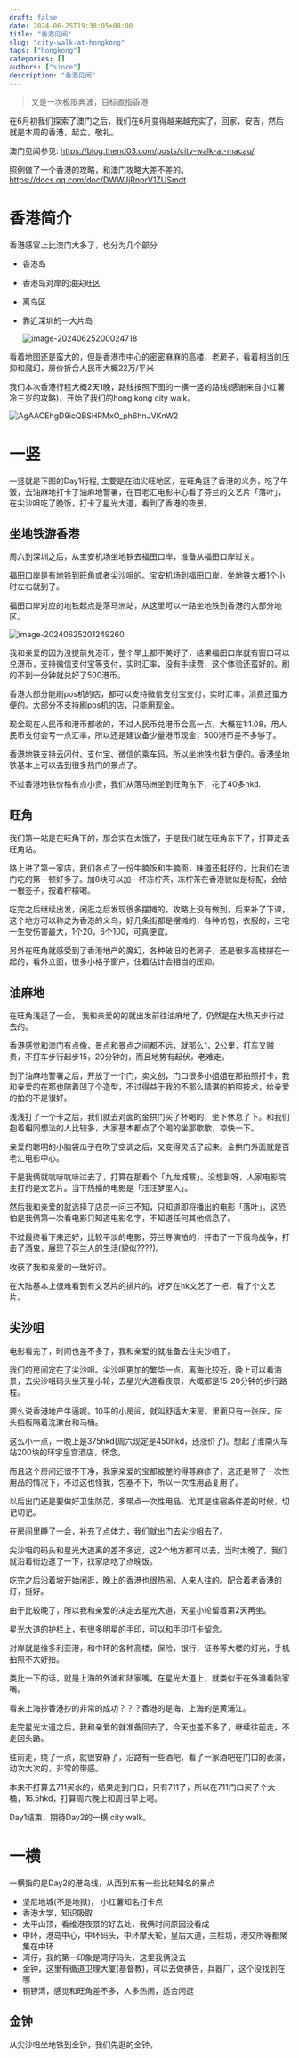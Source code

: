 ```yaml
---
draft: false
date: 2024-06-25T19:38:05+08:00
title: "香港见闻"
slug: "city-walk-at-hongkong" 
tags: ["hongkong"]
categories: []
authors: ["since"]
description: "香港见闻"
---
```




>  又是一次极限奔波，目标直指香港

在6月初我们探索了澳门之后，我们在6月变得越来越充实了，回家，安吉，然后就是本周的香港，起立，敬礼。



澳门见闻参见:  https://blog.thend03.com/posts/city-walk-at-macau/



照例做了一个香港的攻略，和澳门攻略大差不差的。
https://docs.qq.com/doc/DWWJjRnprV1ZUSmdt



# 香港简介

香港感官上比澳门大多了，也分为几个部分

- 香港岛

- 香港岛对岸的油尖旺区

- 离岛区

- 靠近深圳的一大片岛

  

  ![image-20240625200024718](https://cdn.jsdelivr.net/gh/thend03/mdPic/picGo/202406252000773.png)



看着地图还是蛮大的，但是香港市中心的密密麻麻的高楼，老房子，看着相当的压抑和魔幻，房价折合人民币大概22万/平米



我们本次香港行程大概2天1晚，路线按照下图的一横一竖的路线(感谢来自小红薯冷三岁的攻略)，开始了我们的hong kong city walk。

![AgAACEhgD9icQBSHRMxO_ph6hnJVKnW2](https://cdn.jsdelivr.net/gh/thend03/mdPic/picGo/202406252005964.png)



# 一竖

一竖就是下图的Day1行程, 主要是在油尖旺地区，在旺角逛了香港的义务，吃了午饭，去油麻地打卡了油麻地警署，在百老汇电影中心看了芬兰的文艺片「落叶」，在尖沙咀吃了晚饭，打卡了星光大道，看到了香港的夜景。



## 坐地铁游香港

周六到深圳之后，从宝安机场坐地铁去福田口岸，准备从福田口岸过关。



福田口岸是有地铁到旺角或者尖沙咀的。宝安机场到福田口岸，坐地铁大概1个小时左右就到了。



福田口岸对应的地铁起点是落马洲站，从这里可以一路坐地铁到香港的大部分地区。

![image-20240625201249260](https://cdn.jsdelivr.net/gh/thend03/mdPic/picGo/202406252012300.png)



我和亲爱的因为没提前兑港币，整个早上都不美好了，结果福田口岸就有窗口可以兑港币，支持微信支付宝等支付，实时汇率，没有手续费，这个体验还蛮好的。刷的不到一分钟就兑好了500港币。



香港大部分能刷pos机的店，都可以支持微信支付宝支付，实时汇率，消费还蛮方便的。大部分不支持刷pos机的店，只能用现金。



现金现在人民币和港币都收的，不过人民币兑港币会高一点，大概在1:1.08，用人民币支付会亏一点汇率，所以还是建议备少量港币现金，500港币差不多够了。



香港地铁支持云闪付、支付宝、微信的乘车码，所以坐地铁也挺方便的。香港坐地铁基本上可以去到很多热门的景点了。

不过香港地铁价格有点小贵，我们从落马洲坐到旺角东下，花了40多hkd.



## 旺角

我们第一站是在旺角下的，那会实在太饿了，于是我们就在旺角东下了，打算走去旺角站。



路上进了第一家店，我们各点了一份牛腩饭和牛腩面，味道还挺好的，比我们在澳门吃的第一顿好多了。加8块可以加一杯冻柠茶，冻柠茶在香港貌似是标配，会给一根签子，按着柠檬喝。



吃完之后继续出发，闲逛之后发现很多摆摊的，攻略上没有做到，后来补了下课，这个地方可以称之为香港的义乌，好几条街都是摆摊的，各种仿包，衣服的，三宅一生受伤害最大，1个20，6个100，可真便宜。



另外在旺角就感受到了香港地产的魔幻，各种破旧的老房子，还是很多高楼拼在一起的，看外立面，很多小格子窗户，住着估计会相当的压抑。



## 油麻地

在旺角浅逛了一会， 我和亲爱的的就出发前往油麻地了，仍然是在大热天步行过去的。



香港感觉和澳门有点像，景点和景点之间都不远，就那么1，2公里，打车又贼贵，不打车步行起步15，20分钟的，而且地势有起伏，老难走。



到了油麻地警署之后，开放了一个门，卖文创，门口很多小姐姐在那拍照打卡，我和亲爱的在那也陪着凹了个造型，不过得益于我的不那么精湛的拍照技术，给亲爱的拍的不是很好。



浅浅打了一个卡之后，我们就去对面的金拱门买了杯喝的，坐下休息了下。和我们抱着相同想法的人比较多，大家基本都点了个喝的坐那歇歇，凉快一下。



亲爱的聪明的小脑袋瓜子在吹了空调之后，又变得灵活了起来。金拱门外面就是百老汇电影中心。



于是我俩就吭哧吭哧过去了，打算在那看个「九龙城寨」。没想到呀，人家电影院主打的是文艺片。当下热播的电影是「汪汪梦里人」。



然后我和亲爱的就选择了店员一问三不知，只知道即将播出的电影「落叶」。这恐怕是我俩第一次看电影只知道电影名字，不知道任何其他信息了。



不过最终看下来还好，比较平淡的电影，芬兰导演拍的，抨击了一下俄乌战争，打击了酒鬼，展现了芬兰人的生活(貌似????)。



收获了我和亲爱的一致好评。



在大陆基本上很难看到有文艺片的排片的，好歹在hk文艺了一把，看了个文艺片。



## 尖沙咀

电影看完了，时间也差不多了，我和亲爱的就准备去往尖沙咀了。



我们的房间定在了尖沙咀。尖沙咀更加的繁华一点，离海比较近，晚上可以看海景，去尖沙咀码头坐天星小轮，去星光大道看夜景，大概都是15-20分钟的步行路程。



要么说香港地产牛逼呢。10平的小房间，就叫舒适大床房。里面只有一张床，床头挡板隔着洗漱台和马桶。

这么小一点，一晚上是375hkd(周六现定是450hkd，还涨价了)。想起了淮南火车站200块的环宇皇宫酒店，怀念。



而且这个房间还很不干净，我家亲爱的宝都被整的得荨麻疹了，这还是带了一次性用品的情况下，不过这也怪我，包塞不下，所以一次性用品复用了。



以后出门还是要做好卫生防范，多带点一次性用品，尤其是住宿条件差的时候，切记切记。



在房间里睡了一会，补充了点体力，我们就出门去尖沙咀去了。



尖沙咀的码头和星光大道离的差不多远，这2个地方都可以去，当时太晚了，我们就沿着街边逛了一下，找家店吃了点晚饭。



吃完之后沿着坡开始闲逛，晚上的香港也很热闹，人来人往的。配合着老香港的灯，挺好。



由于比较晚了，所以我和亲爱的决定去星光大道，天星小轮留着第2天再坐。



星光大道的护栏上，有很多明星的手印，可以和手印打卡留念。



对岸就是维多利亚港，和中环的各种高楼，保险，银行，证券等大楼的灯光，手机拍照不大好拍。

类比一下的话，就是上海的外滩和陆家嘴，在星光大道上，就类似于在外滩看陆家嘴。



看来上海抄香港抄的非常的成功？？？香港的是海，上海的是黄浦江。



走完星光大道之后，我和亲爱的就准备回去了，今天也差不多了，继续往前走，不走回头路。



往前走，绕了一点，就很安静了，沿路有一些酒吧，看了一家酒吧在门口的表演，动次大次的，非常的带感。

本来不打算去711买水的，结果走到门口，只有711了，所以在711门口买了个大桶，16.5hkd，打算周六晚上和周日早上喝。



Day1结束，期待Day2的一横 city walk。



# 一横

一横指的是Day2的港岛线，从西到东有一些比较知名的景点

- 坚尼地城(不是地狱)， 小红薯知名打卡点
- 香港大学，知识吸取
- 太平山顶，看维港夜景的好去处，我俩时间原因没看成
- 中环，港岛中心，中环码头，中环摩天轮，皇后大道，兰桂坊，港交所等都聚集在中环
- 湾仔，我的第一印象是湾仔码头，这里我俩没去
- 金钟，这里有循道卫理大厦(基督教)，可以去做祷告，兵器厂，这个没找到在哪
- 铜锣湾，感觉和旺角差不多，人多热闹，适合闲逛



## 金钟

从尖沙咀坐地铁到金钟，我们先逛的金钟。























